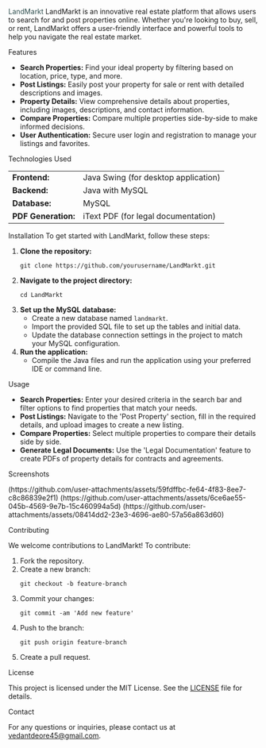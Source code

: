 <span style="color:#2F4F4F;">LandMarkt</span>
LandMarkt is an innovative real estate platform that allows users to search for and post properties online. Whether you're looking to buy, sell, or rent, LandMarkt offers a user-friendly interface and powerful tools to help you navigate the real estate market.

Features
<ul>
  <li><b>Search Properties:</b> Find your ideal property by filtering based on location, price, type, and more.</li>
  <li><b>Post Listings:</b> Easily post your property for sale or rent with detailed descriptions and images.</li>
  <li><b>Property Details:</b> View comprehensive details about properties, including images, descriptions, and contact information.</li>
  <li><b>Compare Properties:</b> Compare multiple properties side-by-side to make informed decisions.</li>
  <li><b>User Authentication:</b> Secure user login and registration to manage your listings and favorites.</li>
</ul>
Technologies Used
<table>
  <tr>
    <td><b>Frontend:</b></td>
    <td>Java Swing (for desktop application)</td>
  </tr>
  <tr>
    <td><b>Backend:</b></td>
    <td>Java with MySQL</td>
  </tr>
  <tr>
    <td><b>Database:</b></td>
    <td>MySQL</td>
  </tr>
  <tr>
    <td><b>PDF Generation:</b></td>
    <td>iText PDF (for legal documentation)</td>
  </tr>
</table>
Installation
To get started with LandMarkt, follow these steps:

<ol>
  <li><b>Clone the repository:</b>
    <pre><code>git clone https://github.com/yourusername/LandMarkt.git</code></pre>
  </li>
  <li><b>Navigate to the project directory:</b>
    <pre><code>cd LandMarkt</code></pre>
  </li>
  <li><b>Set up the MySQL database:</b>
    <ul>
      <li>Create a new database named <code>landmarkt</code>.</li>
      <li>Import the provided SQL file to set up the tables and initial data.</li>
      <li>Update the database connection settings in the project to match your MySQL configuration.</li>
    </ul>
  </li>
  <li><b>Run the application:</b>
    <ul>
      <li>Compile the Java files and run the application using your preferred IDE or command line.</li>
    </ul>
  </li>
</ol>
Usage
<ul>
  <li><b>Search Properties:</b> Enter your desired criteria in the search bar and filter options to find properties that match your needs.</li>
  <li><b>Post Listings:</b> Navigate to the 'Post Property' section, fill in the required details, and upload images to create a new listing.</li>
  <li><b>Compare Properties:</b> Select multiple properties to compare their details side by side.</li>
  <li><b>Generate Legal Documents:</b> Use the 'Legal Documentation' feature to create PDFs of property details for contracts and agreements.</li>
</ul>
Screenshots
<p> (https://github.com/user-attachments/assets/59fdffbc-fe64-4f83-8ee7-c8c86839e2f1)
        (https://github.com/user-attachments/assets/6ce6ae55-045b-4569-9e7b-15c460994a5d)
(https://github.com/user-attachments/assets/08414dd2-23e3-4696-ae80-57a56a863d60)

</p>
Contributing
<p>We welcome contributions to LandMarkt! To contribute:</p>
<ol>
  <li>Fork the repository.</li>
  <li>Create a new branch:
    <pre><code>git checkout -b feature-branch</code></pre>
  </li>
  <li>Commit your changes:
    <pre><code>git commit -am 'Add new feature'</code></pre>
  </li>
  <li>Push to the branch:
    <pre><code>git push origin feature-branch</code></pre>
  </li>
  <li>Create a pull request.</li>
</ol>
License
<p>This project is licensed under the MIT License. See the <a href="LICENSE">LICENSE</a> file for details.</p>
Contact
<p>For any questions or inquiries, please contact us at <a href="mailto:your.email@example.com">vedantdeore45@gmail.com</a>.</p>
